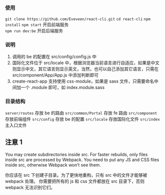 
### 使用
`git clone https://github.com/Eveveen/react-cli.git`
`cd react-cli`
`npm install`
`npm start` 开启前端服务  
`npm run dev:be` 开启后端服务


### 说明
1. 调用的 be 的配置在 src/config/config.js 中
2. 国际化文件位于 src/locale 中，根据浏览器当前语言进行自适应，如果是中文则显示中文，其它语言则显示英文，当然，也可以自己添加其它语言，只需在 src/component/App/App.js 中添加判断即可
3. create-react-app 支持使用 css-module，如果是 sass 文件，只需要命名中间加一个 .module 即可，如 index.module.sass

### 目录结构
`server/routes` 存放 be 的路由
`src/common/Portal` 存放 fe 路由
`src/component` 存放前端组件
`src/config` 存放 be 的配置
`src/locale` 存放国际化文件
`src/index` 主入口文件

## 注意 1
You may create subdirectories inside src. For faster rebuilds, only files inside src are processed by Webpack. You need to put any JS and CSS files inside src, otherwise Webpack won’t see them.

你应该在 src 下创建子目录。为了更快地重构，只有 src 中的文件才能够被 webpack 处理。 你需要把所有的 js 和 css 文件都放在 src 目录下，否则 webpack 无法识别它们。



